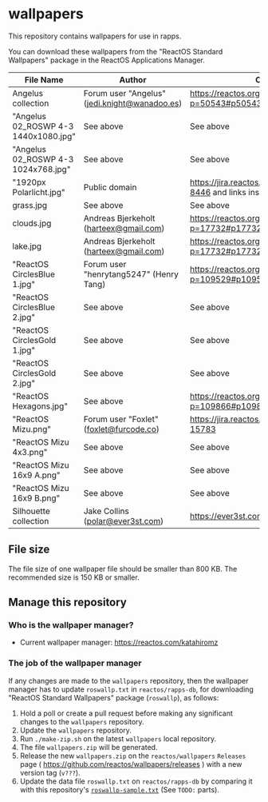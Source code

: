 # wallpapers

This repository contains wallpapers for use in rapps.

You can download these wallpapers from the "ReactOS Standard Wallpapers" package in the ReactOS Applications Manager.

| File Name                            | Author                                        | Origin                                                     |
|--------------------------------------|-----------------------------------------------|------------------------------------------------------------|
| Angelus collection                   | Forum user "Angelus" (jedi.knight@wanadoo.es) | https://reactos.org/forum/viewtopic.php?p=50543#p50543     |
| "Angelus 02_ROSWP 4-3 1440x1080.jpg" | See above                                     | See above                                                  |
| "Angelus 02_ROSWP 4-3 1024x768.jpg"  | See above                                     | See above                                                  |
| "1920px Polarlicht.jpg"              | Public domain                                 | https://jira.reactos.org/browse/CORE-8446 and links inside |
| grass.jpg                            | See above                                     | See above                                                  |
| clouds.jpg                           | Andreas Bjerkeholt (harteex@gmail.com)        | https://reactos.org/forum/viewtopic.php?p=17732#p17732     |
| lake.jpg                             | Andreas Bjerkeholt (harteex@gmail.com)        | https://reactos.org/forum/viewtopic.php?p=17732#p17732     |
| "ReactOS CirclesBlue 1.jpg"          | Forum user "henrytang5247" (Henry Tang)       | https://reactos.org/forum/viewtopic.php?p=109529#p109529   |
| "ReactOS CirclesBlue 2.jpg"          | See above                                     | See above                                                  |
| "ReactOS CirclesGold 1.jpg"          | See above                                     | See above                                                  |
| "ReactOS CirclesGold 2.jpg"          | See above                                     | See above                                                  |
| "ReactOS Hexagons.jpg"               | See above                                     | https://reactos.org/forum/viewtopic.php?p=109866#p109866   |
| "ReactOS Mizu.png"                   | Forum user "Foxlet" (foxlet@furcode.co)       | https://jira.reactos.org/browse/CORE-15783                 |
| "ReactOS Mizu 4x3.png"               | See above                                     | See above                                                  |
| "ReactOS Mizu 16x9 A.png"            | See above                                     | See above                                                  |
| "ReactOS Mizu 16x9 B.png"            | See above                                     | See above                                                  |
| Silhouette collection                | Jake Collins (polar@ever3st.com)              | https://ever3st.com/Graphics/Loot/                         |

## File size

The file size of one wallpaper file should be smaller than 800 KB. The recommended size is 150 KB or smaller.

## Manage this repository

### Who is the wallpaper manager?

- Current wallpaper manager: https://reactos.com/katahiromz

### The job of the wallpaper manager

If any changes are made to the `wallpapers` repository, then the wallpaper manager has to update `roswallp.txt` in `reactos/rapps-db`, for downloading "ReactOS Standard Wallpapers" package (`roswallp`), as follows:

1. Hold a poll or create a pull request before making any significant changes to the `wallpapers` repository.
2. Update the `wallpapers` repository.
3. Run `./make-zip.sh` on the latest `wallpapers` local repository.
4. The file `wallpapers.zip` will be generated.
5. Release the new `wallpapers.zip` on the `reactos/wallpapers` `Releases` page ( https://github.com/reactos/wallpapers/releases ) with a new version tag (`v???`).
6. Update the data file `roswallp.txt` on `reactos/rapps-db` by comparing it with this repository's [`roswallp-sample.txt`](roswallp-sample.txt) (See `TODO:` parts).
